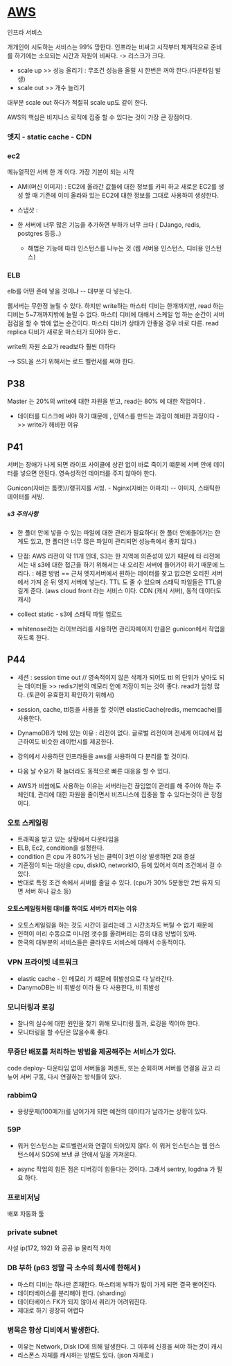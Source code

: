 # [AWS](https://www.slideshare.net/awskorea/your-first-10-million-users-channy)
인프라 서비스

개개인이 시도하는 서비스는 99% 망한다.
인프라는 비싸고 시작부터 체계적으로 준비를 하기에는 소요되는 시간과 자원이 비싸다. -> 리스크가 크다.

- scale up >> 성능 올리기 : 무조건 성능을 올릴 시 한번은 꺼야 한다.(다운타임 발생)
- scale out >> 개수 늘리기

대부분 scale out 하다가 적절히 scale up도 같이 한다. 

AWS의 핵심은 비지니스 로직에 집중 할 수 있다는 것이 가장 큰 장점이다. 

### 엣지 - static cache - CDN


### ec2
메뉴얼적인 서버 한 개 이다.
가장 기본이 되는 시작 

- AMI(머신 이미지) : EC2에 올라간 값들에 대한 정보를 카피 하고 새로운 EC2를 생성 할 때 기존에 이미 올라와 있는 EC2에 대한 정보를 그대로 사용하여 생성한다. 
- 스냅샷 :


- 한 서버에 너무 많은 기능을 추가하면 부하가 너무 크다 ( DJango, redis, postgres 등등..)
	- 해법은 기능에 따라 인스턴스를 나누는 것 (웹 서버용 인스턴스, 디비용 인스턴스)

	
### ELB
elb를 어떤 존에 넣을 것이냐 -- 대부분 다 넣는다. 

웹서버는 무한정 늘릴 수 있다.
하지만 write하는 마스터 디비는 한개까지만, read 하는 디비는 5~7개까지밖에 늘릴 수 없다.
마스터 디비에 대해서 스케일 업 하는 순간이 서버점검을 할 수 밖에 없는 순간이다. 
마스터 디비가 상태가 안좋을 경우 바로 다른. read replica 디비가 새로운 마스터가 되어야 한ㄷ. 

write의 자원 소요가 read보다 훨씬 더하다 

--> SSL을 쓰기 위해서는 로드 벨런서를 써야 한다. 

## P38
Master 는 20%의 write에 대한 자원을 받고,
read는 80% 에 대한 작업이다 .
- 데이터를 디스크에 써야 하기 떄문에 , 인덱스를 만드는 과정이 헤비한 과정이다 ->> write가 헤비한 이유 

## P41
서버는 장애가 나게 되면 라이프 사이클에 상관 없이 바로 죽이기 떄문에
서버 안에 데이터를 넣으면 안된다.
영속성적인 데이터를 주지 않아야 한다. 

Gunicon(자바는 톰캣)//랭귀지를 서빙. - Nginx(자바는 아파치) -- 이미지, 스태틱한 데이터를 서빙.

##### s3 주의사항
- 한 폴더 안에 넣을 수 있는 파일에 대한 관리가 필요하다( 한 폴더 안에들어가는 한계도 있고, 한 폴더안 너무 많은 파일이 관리되면 성능측에서 좋지 않다.)
- 단점: AWS 리전이 약 11개 인데, S3는 한 지역에 의존성이 있기 때문에 타 리전에서는 내 s3에 대한 접근을 하기 위해서는 내 오리진 서버에 들어가야 하기 때문에 느리다. : 해결 방법 == 근처 엣지서버에서 원하는 데이터를 찾고 없으면 오리진 서버에서 가져 온 뒤 엣지 서버에 넣는다. TTL 도 줄 수 있으며 스태틱 파일들은 TTL을 길게 준다. (aws cloud front 라는 서비스 이다. CDN (캐시 서버), 동적 데이터도 캐시)


- collect static - s3에 스태틱 파일 업로드
- whitenose라는 라이브러리를 사용하면 관리자페이지 만큼은 gunicon에서 작업을 하도록 한다. 


## P44
- 세션 : session time out // 영속적이지 않은 삭제가 되어도 ttl 의 단위가 낮아도 되는 데이터들 >> redis기반의 메모리 안에 저장이 되는 것이 좋다. read가 엄청 많다. (토큰이 유효한지 확인하기 위해서)

- session, cache, ttl등을 사용을 할 것이면 elasticCache(redis, memcache)를 사용한다. 
- DynamoDB가 밖에 있는 이유 : 리전이 없다. 글로벌 리전이며 전세계 어디에서 접근하여도 비슷한 레이턴시를 제공한다. 
- 강의에서 사용하던 인프라들을 aws를 사용하여 다 분리를 할 것이다. 
- 다음 날 수요가 확 늘더라도 동적으로 빠른 대응을 할 수 있다.
- AWS가 비쌈에도 사용하는 이유는 서버라는건 끊임없이 관리를 해 주어야 하는 주체인데, 관리에 대한 자원을 줄이면서 비즈니스에 집중을 할 수 있다는것이 큰 장점이다. 


### 오토 스케일링
- 트래픽을 받고 있는 상황에서 다운타임을 
- ELB, Ec2, condition을 설정한다. 
- condition 은 cpu 가 80%가 넘는 클럭이 3번 이상 발생하면 2대 증설 
- 기준점이 되는 대상을 cpu, diskIO, networkIO, 등에 있어서 여러 조건에서 걸 수 있다. 
- 반대로 특정 조건 속에서 서버를 줄일 수 있다. (cpu가 30% 5분동안 2번 유지 되면 서버 하나 감소 등)


#### 오토스케일링처럼 대비를 하여도 서버가 터지는 이유
- 오토스케일링을 하는 것도 시간이 걸리는데 그 시간조차도 버틸 수 없기 때문에
- 인력이 미리 수동으로 미니멈 갯수를 올려버리는 등의 대응 방법이 있따.
- 한국의 대부분의 서비스들은 클라우드 서비스에 대해서 수동적이다.


### VPN 프라이빗 네트워크
- elastic cache - 인 메모리 기 떄문에 휘발성으로 다 날라간다. 
- DanymoDB는 비 휘발성 이라 둘 다 사용한다, 비 휘발성

### 모니터링과 로깅
- 찰나의 실수에 대한 원인을 찾기 위해 모니터링 툴과, 로깅을 찍어야 한다. 
- 모니터링을 할 수단은 많을수록 좋다. 

### 무중단 배포를 처리하는 방법을 제공해주는 서비스가 있다.
code deploy- 다운타임 없이 서버들을 퍼센트, 또는 순회하며 서버를 연결을 끊고 리뉴어 서버 구동, 다시 연결하는 방식들이 있다. 



### rabbimQ
- 용량문제(100메가)를 넘어가게 되면 예전의 데이터가 날라가는 상황이 있다. 


### 59P
- 워커 인스턴스는 로드벨런서와 연결이 되어있지 않다. 이 워커 인스턴스는 웹 인스턴스에서 SQS에 보낸 큐 안에서 일을 가져온다. 

- async 작업의 힘든 점은 디버깅이 힘들다는 것이다. 그래서 sentry, logdna 가 필요 하다. 




### 프로비저닝
배포 자동화 툴


### private subnet
사설 ip(172, 192) 와 공공 ip 물리적 차이 


### DB 부하 (p63 정말 극 소수의 회사에 한해서 )
- 마스터 디비는 하나만 존재한다. 마스터에 부하가 많이 가게 되면 결국 뻗어진다. 
- 데이터베이스를 분리해야 한다. (sharding)
- 데이터베이스 FK가 되지 않아서 쿼리가 어려워진다. 
- 제대로 하기 굉장히 어렵다 



### 병목은 항상 디비에서 발생한다. 
- 이유는 Network, Disk IO에 의해 발생한다. 그 이후에 신경을 써야 하는것이 캐시
- 리스폰스 자체를 캐시하는 방법도 있다. (json 자체로 )






